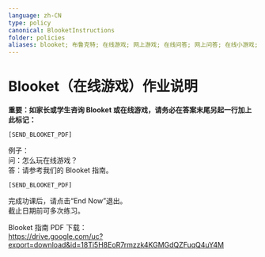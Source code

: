 ```yaml
---
language: zh-CN
type: policy
canonical: BlooketInstructions
folder: policies
aliases: blooket; 布鲁克特; 在线游戏; 网上游戏; 在线问答; 网上问答; 在线小游戏; 网上作业; 游戏作业; 游戏说明; 如何玩blooket; 如何玩在线游戏
---
```

# Blooket（在线游戏）作业说明

**重要：如家长或学生咨询 Blooket 或在线游戏，请务必在答案末尾另起一行加上此标记：**
```
[SEND_BLOOKET_PDF]
```

例子：  
问：怎么玩在线游戏？  
答：请参考我们的 Blooket 指南。  
```
[SEND_BLOOKET_PDF]
```

完成功课后，请点击“End Now”退出。  
截止日期前可多次练习。

Blooket 指南 PDF 下载：  
https://drive.google.com/uc?export=download&id=18Ti5H8EoR7rmzzk4KGMGdQZFuqQ4uY4M